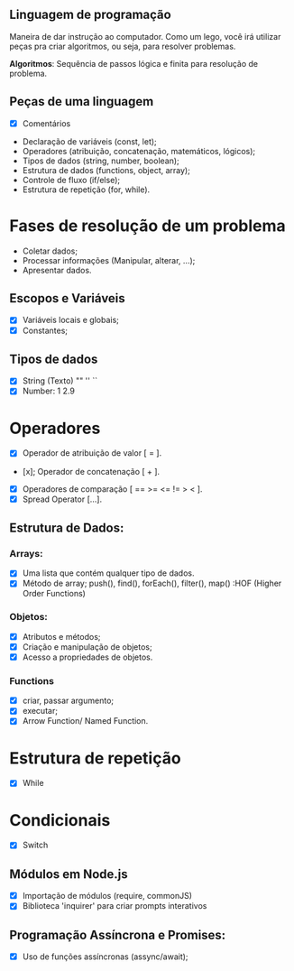 ## Linguagem de programação

Maneira de dar instrução ao computador.
Como um lego, você irá utilizar peças pra criar algoritmos, ou seja, para resolver problemas.

**Algoritmos**: Sequência de passos lógica e finita para resolução de problema.

## Peças de uma linguagem

- [x] Comentários
- Declaração de variáveis (const, let);
- Operadores (atribuição, concatenação, matemáticos, lógicos);
- Tipos de dados (string, number, boolean);
- Estrutura de dados (functions, object, array);
- Controle de fluxo (if/else);
- Estrutura de repetição (for, while).

# Fases de resolução de um problema

- Coletar dados;
- Processar informações (Manipular, alterar, ...);
- Apresentar dados.

## Escopos e Variáveis

- [x] Variáveis locais e globais;
- [x] Constantes;

## Tipos de dados

- [x] String (Texto) "" '' ``
- [x] Number: 1 2.9

# Operadores

- [x] Operador de atribuição de valor [ = ].
- [x]; Operador de concatenação [ + ].
- [x] Operadores de comparação [ == >= <= != > < ].
- [x] Spread Operator [...].

## Estrutura de Dados:

### Arrays:

- [x] Uma lista que contém qualquer tipo de dados.
- [x] Método de array; push(), find(), forEach(), filter(), map() :HOF (Higher Order Functions)

### Objetos:

- [x] Atributos e métodos;
- [x] Criação e manipulação de objetos;
- [x] Acesso a propriedades de objetos.

### Functions

- [x] criar, passar argumento;
- [x] executar;
- [x] Arrow Function/ Named Function.

# Estrutura de repetição

- [x] While

# Condicionais

- [x] Switch

## Módulos em Node.js

- [x] Importação de módulos (require, commonJS)
- [x] Biblioteca 'inquirer' para criar prompts interativos

## Programação Assíncrona e Promises:

- [x] Uso de funções assíncronas (assync/await);
